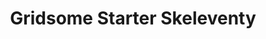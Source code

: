 ---
title: Gridsome Starter Skeleventy
description: Grisome starter built with TailwindCSS.
repository: noxify/gridsome-starter-skeleventy
type: starter
demo: https://gridsome-starter-skeleventy.now.sh/
docs: null
---